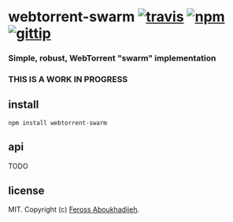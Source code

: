 # webtorrent-swarm [![travis](https://img.shields.io/travis/feross/webtorrent-swarm.svg)](https://travis-ci.org/feross/webtorrent-swarm) [![npm](https://img.shields.io/npm/v/webtorrent-swarm.svg)](https://npmjs.org/package/webtorrent-swarm) [![gittip](https://img.shields.io/gittip/feross.svg)](https://www.gittip.com/feross/)

### Simple, robust, WebTorrent "swarm" implementation

### THIS IS A WORK IN PROGRESS

## install

```
npm install webtorrent-swarm
```

## api

TODO

## license

MIT. Copyright (c) [Feross Aboukhadijeh](http://feross.org).

